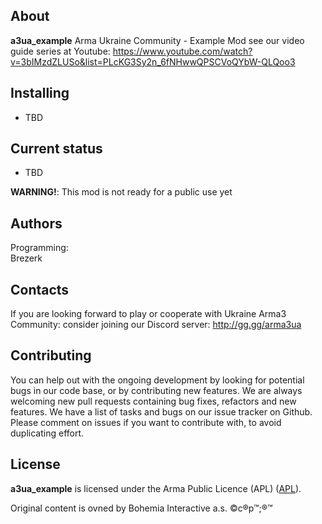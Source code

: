 ## About

**a3ua_example** Arma Ukraine Community - Example Mod see our video guide series at Youtube: https://www.youtube.com/watch?v=3bIMzdZLUSo&list=PLcKG3Sy2n_6fNHwwQPSCVoQYbW-QLQoo3

## Installing

* TBD

## Current status

* TBD

**WARNING!**: This mod is not ready for a public use yet

## Authors

Programming:\
Brezerk

## Contacts

If you are looking forward to play or cooperate with Ukraine Arma3 Community: consider joining our Discord server: http://gg.gg/arma3ua

## Contributing

You can help out with the ongoing development by looking for potential bugs in our code base, or by contributing new features. We are always welcoming new pull requests containing bug fixes, refactors and new features. We have a list of tasks and bugs on our issue tracker on Github. Please comment on issues if you want to contribute with, to avoid duplicating effort.

## License

**a3ua_example** is licensed under the Arma Public Licence (APL)  ([APL](https://www.bohemia.net/community/licenses/arma-public-license)).

Original content is ovned by Bohemia Interactive a.s. &copy;c&reg;p&trade;;️&reg;️&trade;️


